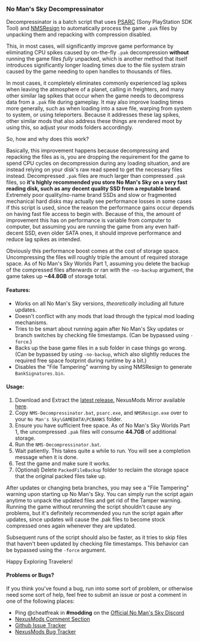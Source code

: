 ### No Man's Sky Decompressinator

Decompressinator is a batch script that uses [PSARC](https://www.psdevwiki.com/ps3/PlayStation_archive_(PSARC)#PSARC) (Sony PlayStation SDK Tool) and [NMSResign](https://github.com/cheatfreak47/NMSResign) to automatically process the game `.pak` files by unpacking them and repacking with compression disabled. 

This, in most cases, will significantly improve game performance by eliminating CPU spikes caused by on-the-fly `.pak` decompression **without** running the game files *fully* unpacked, which is another method that itself introduces significantly longer loading times due to the file system strain caused by the game needing to open handles to thousands of files.

In most cases, it completely eliminates commonly experienced lag spikes when leaving the atmosphere of a planet, calling in freighters, and many other similar lag spikes that occur when the game needs to decompress data from a `.pak` file during gameplay. It may also improve loading times more generally, such as when loading into a save file, warping from system to system, or using teleporters. Because it addresses these lag spikes, other similar mods that also address these things are rendered moot by using this, so adjust your mods folders accordingly.

So, how and why does this work?

Basically, this improvement happens because decompressing and repacking the files as is, you are dropping the requirement for the game to spend CPU cycles on decompression during any loading situation, and are instead relying on your disk's raw read speed to get the necessary files instead. Decompressed `.pak` files are much larger than compressed `.pak` files, so **it's highly recommended you store No Man's Sky on a very fast reading disk, such as any decent quality SSD from a reputable brand**. Extremely poor quality/no-name brand SSDs and slow or fragmented mechanical hard disks may actually see performance losses in some cases if this script is used, since the reason the performance gains occur depends on having fast file access to begin with. Because of this, the amount of improvement this has on performance is variable from computer to computer, but assuming you are running the game from any even half-decent SSD, even older SATA ones, it should improve performance and reduce lag spikes as intended.

Obviously this performance boost comes at the cost of storage space. Uncompressing the files will roughly triple the amount of required storage space. As of No Man's Sky Worlds Part 1, assuming you delete the backup of the compressed files afterwards or ran with the `-no-backup` argument, the game takes up **~44.8GB** of storage total.

#### Features:
 - Works on all No Man's Sky versions, *theoretically* including all future updates.
 - Doesn't conflict with any mods that load through the typical mod loading mechanisms.
 - Tries to be smart about running again after No Man's Sky updates or branch switches by checking file timestamps. (Can be bypassed using `-force`.)
 - Backs up the base game files in a sub folder in case things go wrong. (Can be bypassed by using `-no-backup`, which also slightly reduces the required free space footprint during runtime by a bit.)
 - Disables the "File Tampering" warning by using NMSResign to generate `BankSignatures.bin`.
 
#### Usage:
1. Download and Extract the [latest release.](https://github.com/cheatfreak47/NMSDecompressinator/releases/latest) NexusMods Mirror available [here](https://www.nexusmods.com/nomanssky/mods/3126).
1. Copy `NMS-Decompressinator.bat`, `psarc.exe`, and `NMSResign.exe` over to your `No Man's Sky\GAMEDATA\PCBANKS` folder.
1. Ensure you have sufficient free space. As of No Man's Sky Worlds Part 1, the uncompressed `.pak` files will consume **44.7GB** of additional storage.
1. Run the `NMS-Decompressinator.bat`.
1. Wait patiently. This takes quite a while to run. You will see a completion message when it is done.
1. Test the game and make sure it works.
1. (Optional) Delete `PackedFileBackup` folder to reclaim the storage space that the original packed files take up.

After updates or changing beta branches, you may see a "File Tampering" warning upon starting up No Man's Sky. You can simply run the script again anytime to unpack the updated files and get rid of the Tamper warning. Running the game without rerunning the script shouldn't cause any problems, but it's definitely recommended you run the script again after updates, since updates will cause the .pak files to become stock compressed ones again whenever they are updated.

Subsequent runs of the script should also be faster, as it tries to skip files that haven't been updated by checking file timestamps. This behavior can be bypassed using the `-force` argument.

Happy Exploring Travelers!

<!--
#### Technical Info and Source Code:
﻿NMS-Decompressinator uses the official PSARC (same version bundled in [PsArcTool](https://github.com/periander/PSArcTool/tree/master/PSArcTool/Resources)) and an open source [fork of NMSResign](https://github.com/cheatfreak47/NMSResign)﻿ to accomplish it's goals. The script is written in batch, and is fairly well commented. I have a [Github Repo](https://github.com/cheatfreak47/NMSDecompressinator) as well, if anyone would like to contribute or read the script directly in the browser. The script itself is licensed as Public Domain under WTFPL. NMSResign's code is licensed GPL-3.0.

Are you a Linux user? There's also [a bash script on the GitHub](https://github.com/cheatfreak47/NMSDecompressinator/blob/main/NMS-Decompressinator.sh) that uses Wine to run the same operations on Linux. Simply download the bash script directly from the repo, and grab the latest release to get the required windows executables.
-->

#### Problems or Bugs?

If you think you've found a bug, run into some sort of problem, or otherwise need some sort of help, feel free to submit an issue or post a comment in one of the following places:
 - Ping @cheatfreak in **#modding** on the [Official No Man's Sky Discord](https://discord.com/invite/nomanssky)
 - [NexusMods Comment Section](https://www.nexusmods.com/nomanssky/mods/3126?tab=posts)
 - [Github Issue Tracker](https://github.com/cheatfreak47/NMSDecompressinator/issues)
 - [NexusMods Bug Tracker](https://www.nexusmods.com/nomanssky/mods/3126?tab=bugs)